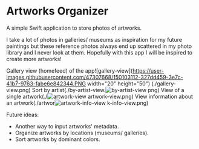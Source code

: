 # Artworks Organizer

A simple Swift application to store photos of artworks. 

I take a lot of photos in galleries/ museums as inspiration for my future paintings but these reference photos always end up scattered in my photo library and I never look at them. Hopefully with this app I will be inspired to create more artworks!

Gallery view (homefeed) of the app![gallery-view](https://user-images.githubusercontent.com/47307668/150103112-327dd459-3e7c-41b7-9763-fabe6e842344.PNG width="20" height="50")
(./gallery-view.png)
Sort by artist(./by-artist-view.![by-artist-view](https://user-images.githubusercontent.com/47307668/150103878-00fe6c3a-d7e8-4612-95cd-75c2cf523d7e.PNG)
png)
View of a single artwork(./![artwork-view](https://user-images.githubusercontent.com/47307668/150103909-54fc402a-9983-445f-85f8-d13d6a6e0f88.PNG)
artwork-view.png)
View information about an artwork(./artwor![artwork-info-view](https://user-images.githubusercontent.com/47307668/150103896-491a08dd-b175-4490-b3ad-203a6eb4639e.PNG)
k-info-view.png)


Future ideas: 
- Another way to input artworks' metadata.
- Organize artworks by locations (museums/ galleries).
- Sort artworks by dominant colors.

